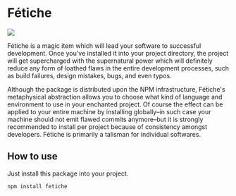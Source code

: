 # Fétiche

[![](https://img.shields.io/npm/v/langue.svg)](https://www.npmjs.com/package/fetiche)

Fétiche is a magic item which will lead your software to successful development. Once you've installed it into your project directory, the project will get supercharged with the supernatural power which will definitely reduce any form of loathed flaws in the entire development processes, such as build failures, design mistakes, bugs, and even typos.

Although the package is distributed upon the NPM infrastructure, Fétiche's metaphysical abstraction allows you to choose what kind of language and environment to use in your enchanted project. Of course the effect can be applied to your entire machine by installing globally–in such case your machine should not emit flawed commits anymore–but it is strongly recommended to install per project because of consistency amongst developers. Fétiche is primarily a talisman for individual softwares.

## How to use

Just install this package into your project.

```
npm install fetiche
```
